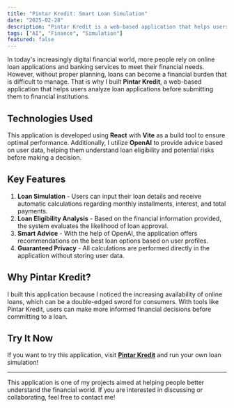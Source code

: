 ```yaml
---
title: "Pintar Kredit: Smart Loan Simulation"
date: "2025-02-28"
description: "Pintar Kredit is a web-based application that helps users simulate loans, analyze eligibility, and receive AI-powered financial advice before applying for credit. Built with React, Vite, and OpenAI, it ensures informed decision-making without storing user data."
tags: ["AI", "Finance", "Simulation"]
featured: false
---
```


In today's increasingly digital financial world, more people rely on online loan applications and banking services to meet their financial needs. However, without proper planning, loans can become a financial burden that is difficult to manage. That is why I built **Pintar Kredit**, a web-based application that helps users analyze loan applications before submitting them to financial institutions.

## Technologies Used

This application is developed using **React** with **Vite** as a build tool to ensure optimal performance. Additionally, I utilize **OpenAI** to provide advice based on user data, helping them understand loan eligibility and potential risks before making a decision.

## Key Features

1. **Loan Simulation** - Users can input their loan details and receive automatic calculations regarding monthly installments, interest, and total payments.
2. **Loan Eligibility Analysis** - Based on the financial information provided, the system evaluates the likelihood of loan approval.
3. **Smart Advice** - With the help of OpenAI, the application offers recommendations on the best loan options based on user profiles.
4. **Guaranteed Privacy** - All calculations are performed directly in the application without storing user data.

## Why Pintar Kredit?

I built this application because I noticed the increasing availability of online loans, which can be a double-edged sword for consumers. With tools like Pintar Kredit, users can make more informed financial decisions before committing to a loan.

## Try It Now

If you want to try this application, visit **[Pintar Kredit](https://pintar-kredit.detautama.me/)** and run your own loan simulation!

---

This application is one of my projects aimed at helping people better understand the financial world. If you are interested in discussing or collaborating, feel free to contact me!
